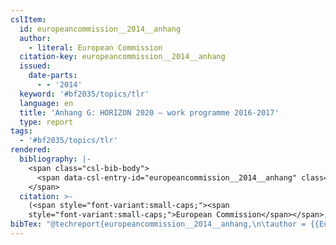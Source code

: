```yaml
---
cslItem:
  id: europeancommission__2014__anhang
  author:
    - literal: European Commission
  citation-key: europeancommission__2014__anhang
  issued:
    date-parts:
      - - '2014'
  keyword: '#bf2035/topics/tlr'
  language: en
  title: 'Anhang G: HORIZON 2020 – work programme 2016-2017'
  type: report
tags:
  - '#bf2035/topics/tlr'
rendered:
  bibliography: |-
    <span class="csl-bib-body">
      <span data-csl-entry-id="europeancommission__2014__anhang" class="csl-entry"><span class='author-bib'>European Commission</span>. <span class='date-bib'>(2014)</span>. <span class='title'><i><b><span style="font-style:normal;">Anhang G: HORIZON 2020 – work programme 2016-2017</span></b></i></span>.</span>
    </span>
  citation: >-
    (<span style="font-variant:small-caps;"><span
    style="font-variant:small-caps;">European Commission</span></span>, 2014)
bibTex: "@techreport{europeancommission__2014__anhang,\n\tauthor = {{European Commission}},\n\tyear = {2014},\n\ttitle = {Anhang {G}: HORIZON 2020 -- work programme 2016-2017},\n}\n\n"
---
```

